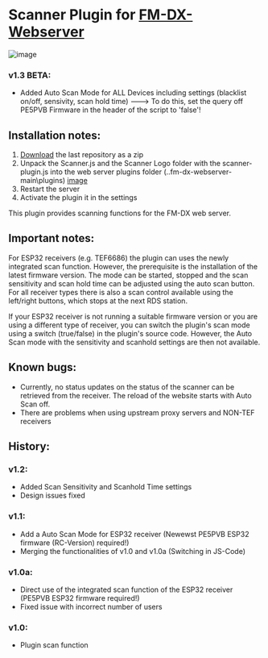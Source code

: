 # Scanner Plugin for [FM-DX-Webserver](https://github.com/NoobishSVK/fm-dx-webserver)
![image](https://github.com/Highpoint2000/webserver-scanner/assets/168109804/548c8bac-1cc0-4c25-8272-fc039b495d4e)


### v1.3 BETA:
- Added Auto Scan Mode for ALL Devices including settings (blacklist on/off, sensivity, scan hold time)
  ---> To do this, set the query off PE5PVB Firmware in the header of the script to 'false'!

## Installation notes:

1. [Download](https://github.com/Highpoint2000/webserver-scanner/releases) the last repository as a zip
2. Unpack the Scanner.js and the Scanner Logo folder with the scanner-plugin.js into the web server plugins folder (..fm-dx-webserver-main\plugins) 
[image](https://github.com/Highpoint2000/webserver-scanner/assets/168109804/15e5d4eb-eb09-4466-972b-20a569737cf0)
3. Restart the server
4. Activate the plugin it in the settings

This plugin provides scanning functions for the FM-DX web server.

## Important notes: 

For ESP32 receivers (e.g. TEF6686) the plugin can uses the newly integrated scan function. However, the prerequisite is the installation of the latest firmware version. The mode can be started, stopped and the scan sensitivity and scan hold time can be adjusted using the auto scan button. For all receiver types there is also a scan control available using the left/right buttons, which stops at the next RDS station.

 If your ESP32 receiver is not running a suitable firmware version or you are using a different type of receiver, you can switch the plugin's scan mode using a switch (true/false) in the plugin's source code. However, the Auto Scan mode with the sensitivity and scanhold settings are then not available.

## Known bugs:
- Currently, no status updates on the status of the scanner can be retrieved from the receiver. The reload of the website starts with Auto Scan off. 
- There are problems when using upstream proxy servers and NON-TEF receivers

## History: 

### v1.2:
- Added Scan Sensitivity and Scanhold Time settings
- Design issues fixed

### v1.1:
- Add a Auto Scan Mode for ESP32 receiver (Newewst PE5PVB ESP32 firmware (RC-Version) required!)
- Merging the functionalities of v1.0 and v1.0a (Switching in JS-Code)

### v1.0a:
- Direct use of the integrated scan function of the ESP32 receiver (PE5PVB ESP32 firmware required!)
- Fixed issue with incorrect number of users

### v1.0:
- Plugin scan function 
